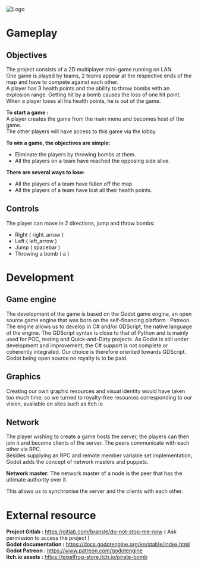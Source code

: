 ![Logo](https://i.postimg.cc/mk0VQ4v6/Screenshot-20210124-181145.png)

# Gameplay

## Objectives

The project consists of a 2D multiplayer mini-game running on LAN.  
One game is played by teams, 2 teams appear at the respective ends of the map and have to compete against each other.  
A player has 3 health points and the ability to throw bombs with an explosion range. Getting hit by a bomb causes the loss of one hit point. When a player loses all his health points, he is out of the game.

**To start a game :**  
A player creates the game from the main menu and becomes host of the game.  
The other players will have access to this game via the lobby.

**To win a game, the objectives are simple:**

- Eliminate the players by throwing bombs at them.
- All the players on a team have reached the opposing side alive.

**There are several ways to lose:**

- All the players of a team have fallen off the map.
- All the players of a team have lost all their health points.

## Controls

The player can move in 2 directions, jump and throw bombs:

- Right ( right_arrow )
- Left ( left_arrow )
- Jump ( spacebar )
- Throwing a bomb ( a )

# Development

## Game engine

The development of the game is based on the Godot game engine, an open source game engine that was born on the self-financing platform : Patreon.
The engine allows us to develop in C# and/or GDScript, the native language of the engine. The GDScript syntax is close to that of Python and is mainly used for POC, testing and Quick-and-Dirty projects. As Godot is still under development and improvement, the C# support is not complete or coherently integrated. Our choice is therefore oriented towards GDScript.
Godot being open source no royalty is to be paid.

## Graphics

Creating our own graphic resources and visual identity would have taken too much time, so we turned to royalty-free resources corresponding to our vision, available on sites such as Itch.io

## Network

The player wishing to create a game hosts the server, the players can then join it and become clients of the server. The peers communicate with each other via RPC.  
Besides supplying an RPC and remote member variable set implementation, Godot adds the concept of network masters and puppets.

**Network master:** The network master of a node is the peer that has the ultimate authority over it.

This allows us to synchronise the server and the clients with each other.

# External resource

**Project Gitlab :** https://gitlab.com/bransle/do-not-stop-me-now ( Ask permission to access the project )  
**Godot documentation :** https://docs.godotengine.org/en/stable/index.html  
**Godot Patreon :** https://www.patreon.com/godotengine  
**Itch.io assets :** https://pixelfrog-store.itch.io/pirate-bomb
